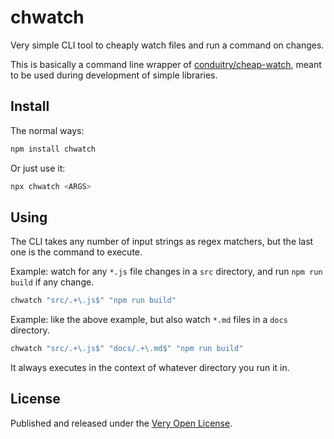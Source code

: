# chwatch

Very simple CLI tool to cheaply watch files and run a command on changes.

This is basically a command line wrapper of [conduitry/cheap-watch](https://github.com/Conduitry/cheap-watch), meant to be used during development of simple libraries.

## Install

The normal ways:

```bash
npm install chwatch
```

Or just use it:

```bash
npx chwatch <ARGS>
```

## Using

The CLI takes any number of input strings as regex matchers, but the last one is the command to execute.

Example: watch for any `*.js` file changes in a `src` directory, and run `npm run build` if any change.

```bash
chwatch "src/.+\.js$" "npm run build"
```

Example: like the above example, but also watch `*.md` files in a `docs` directory.

```bash
chwatch "src/.+\.js$" "docs/.+\.md$" "npm run build"
```

It always executes in the context of whatever directory you run it in.

## License

Published and released under the [Very Open License](http://veryopenlicense.com).

